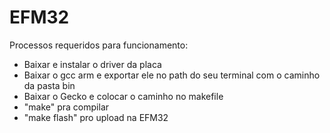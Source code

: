 # EFM32
Processos requeridos para funcionamento:
- Baixar e instalar o driver da placa
- Baixar o gcc arm e exportar ele no path do seu terminal com o caminho da pasta bin
- Baixar o Gecko e colocar o caminho no makefile
- "make" pra compilar
- "make flash" pro upload na EFM32
